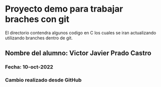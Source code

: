# Proyecto demo para trabajar braches con git

El directorio contendra algunos codigo en C los cuales 
se iran actualizando utilizando branches dentro de git. 

## Nombre del alumno: Victor Javier Prado Castro

### Fecha: 10-oct-2022

### Cambio realizado desde GitHub
